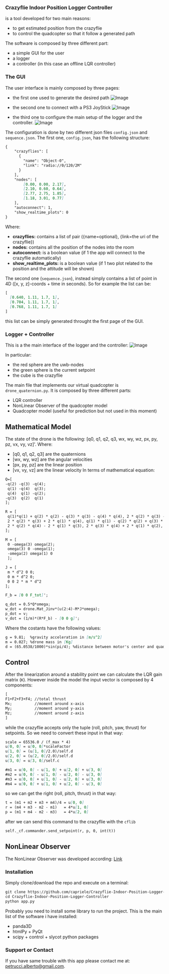 ### Crazyflie Indoor Position Logger Controller
is a tool developed for two main reasons:
- to get estimated position from the crazyflie
- to control the quadcopter so that it follow a generated path

The software is composed by three different part:
- a simple GUI for the user
- a logger
- a controller (in this case an offline LQR controller)

### The GUI
The user interface is mainly composed by three pages:
- the first one used to generate the desired path
![Image](images/image1.png)

- the second one to connect with a PS3 JoyStick
![Image](images/image2.png)

- the third one to configure the main setup of the logger and the controller.
![Image](images/image3.png)

The configuration is done by two different json files `config.json` and `sequence.json`. The first one, `config.json`, has the following structure:
```markdown
{
	"crazyflies": [
	  {
	    "name": "Object-0",
	    "link": "radio://0/120/2M"
	  }
	],
	"nodes": [
		[0.00, 0.00, 2.17],
		[2.10, 0.60, 0.64],
		[2.77, 2.75, 1.85],
		[1.18, 3.01, 0.77]
	],
	"autoconnect": 1,
	"show_realtime_plots": 0
}
```
Where:
- **crazyflies:** contains a list of pair ({name=optional}, {link=the uri of the crazyflie}) 
- **nodes:** contains all the position of the nodes into the room
- **autoconnect:** is a boolean value (if 1 the app will connect to the crazyflie automatically)
- **show_realtime_plots:** is a boolean value (if 1 two plot related to the position and the attitude will be shown)

The second one (`sequence.json`), instead simply contains a list of point in 4D ([x, y, z]-coords + time in seconds). So for example the list can be:
```markdown
[
  [0.640, 1.11, 1.7, 1],
  [0.704, 1.11, 1.7, 1],
  [0.768, 1.11, 1.7, 1]
]
```
this list can be simply generated throught the first page of the GUI.

### Logger + Controller
This is a the main interface of the logger and the controller:
![Image](images/image4.png)

In particular:
- the red sphere are the uwb-nodes
- the green sphere is the current setpoint
- the cube is the crazyflie

The main file that implements our virtual quadcopter is `drone_quaternion.py`. It is composed by three different parts:
- LQR controller
- NonLinear Observer of the quadcopter model
- Quadcopter model (useful for prediction but not used in this moment)

## Mathematical Model
The state of the drone is the following: [q0, q1, q2, q3, wx, wy, wz, px, py, pz, vx, vy, vz]'.
Where:
- [q0, q1, q2, q3] are the quaternions
- [wx, wy, wz] are the angular velocities
- [px, py, pz] are the linear position
- [vx, vy, vz] are the linear velocity
In terms of mathematical equation:
```markdown
Q=[
-q(2) -q(3) -q(4);
 q(1) -q(4)  q(3);
 q(4)  q(1) -q(2);
-q(3)  q(2)  q(1)
];

R = [
 q(1)*q(1) + q(2) * q(2) - q(3) * q(3) - q(4) * q(4), 2 * q(2) * q(3) - 2 * q(1) * q(4), 2 * q(2) * q(4) + 2 * q(1) * q(3);
 2 * q(2) * q(3) + 2 * q(1) * q(4), q(1) * q(1) - q(2) * q(2) + q(3) * q(3) - q(4) * q(4), 2 * q(3) * q(4) - 2 * q(1) * q(2);
 2 * q(2) * q(4) - 2 * q(1) * q(3), 2 * q(3) * q(4) + 2 * q(1) * q(2), q(1) * q(1) - q(2) * q(2) - q(3) * q(3) + q(4) * q(4);
];

M = [
 0 -omega(3) omega(2); 
 omega(3) 0 -omega(1); 
 -omega(2) omega(1) 0
 ];

J = [
 m * d^2 0 0;
 0 m * d^2 0;
 0 0 2 * m * d^2
];

F_b = [0 0 F_tot]';

q_dot = 0.5*Q*omega; 
w_dot = drone.Mat_Jinv*(u(2:4)-M*J*omega);
p_dot = v;
v_dot = (1/m)*(R*F_b) - [0 0 g]';
```
Where the costants have the following values:
```markdown
g = 9.81;  %gravity acceleration in [m/s^2]
m = 0.027; %drone mass in [Kg]
d = (65.0538/1000)*sin(pi/4); %distance between motor's center and quadcopter's center in [m]
```

## Control
After the linearization around a stability point we can calculate the LQR gain matrix (`K`). However inside the model the input vector is composed by 4 components:
```markdown
[
F1+F2+F3+F4; //total thrust
Mx;          //moment around x-axis
My;          //moment around y-axis
Mz;          //moment around z-axis
]
```
while the crazyflie accepts only the tuple (roll, pitch, yaw, thrust) for setpoints. So we need to convert these input in that way:
```markdown
scale = 65536.0 / (f_max * 4)
u[0, 0] = u[0, 0]*scaleFactor
u[1, 0] = (u[1, 0]/2.0)/self.d
u[2, 0] = (u[2, 0]/2.0)/self.d
u[3, 0] = u[3, 0]/self.c

#m1 = u[0, 0] - u[1, 0] + u[2, 0] + u[3, 0]
#m2 = u[0, 0] - u[1, 0] - u[2, 0] - u[3, 0]
#m3 = u[0, 0] + u[1, 0] - u[2, 0] + u[3, 0]
#m4 = u[0, 0] + u[1, 0] + u[2, 0] - u[3, 0]
```
so we can get the right (roll, pitch, thrust) in that way:
```markdown
t = (m1 + m2 + m3 + m4)/4 = u[0, 0]
r = (m4 + m3 - m2 - m1)   = 4*u[1, 0]
p = (m1 + m4 - m2 - m3)   = 4*u[2, 0]
```
after we can send this command to the crazyflie with the `cflib`
```markdown
self._cf.commander.send_setpoint(r, p, 0, int(t))
```

## NonLinear Observer
The NonLinear Observer was developed according: [Link](http://ing.univaq.it/manes/FilesLavoriPDF/R002_Observer_NonlinAn-TMeA_97.pdf)

### Installation

Simply clone/download the repo and execute on a terminal:
```markdown
git clone https://github.com/capriele/Crazyflie-Indoor-Position-Logger-Controller.git
cd Crazyflie-Indoor-Position-Logger-Controller
python app.py
```
Probably you need to install some library to run the project. This is the main list of the software i have installed:
- panda3D
- htmlPy + PyQt
- scipy + control + slycot python packages

### Support or Contact

If you have same trouble with this app please contact me at: [petrucci.alberto@gmail.com](petrucci.alberto@gmail.com).

